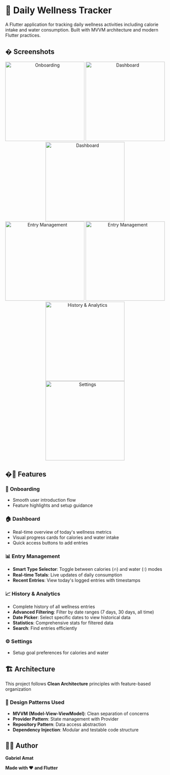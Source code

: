 # 🌱 Daily Wellness Tracker

A Flutter application for tracking daily wellness activities including calorie intake and water consumption. Built with MVVM architecture and modern Flutter practices.

## � Screenshots

<div align="center">
  <img src="assets/screenshots/onboarding.png" width="250" alt="Onboarding"/>
  <img src="assets/screenshots/dashboard1.png" width="250" alt="Dashboard"/>
  <img src="assets/screenshots/dashboard2.png" width="250" alt="Dashboard"/>
</div>

<div align="center">
  <img src="assets/screenshots/water.png" width="250" alt="Entry Management"/>
  <img src="assets/screenshots/meal.png" width="250" alt="Entry Management"/>
  <img src="assets/screenshots/history.png" width="250" alt="History & Analytics"/>
</div>
<div align="center">
  <img src="assets/screenshots/settings.png" width="250" alt="Settings"/>
</div>

## �📱 Features

### 🚀 **Onboarding**
- Smooth user introduction flow
- Feature highlights and setup guidance

### 🏠 **Dashboard**
- Real-time overview of today's wellness metrics
- Visual progress cards for calories and water intake
- Quick access buttons to add entries

### 📊 **Entry Management**
- **Smart Type Selector**: Toggle between calories (🔥) and water (💧) modes  
- **Real-time Totals**: Live updates of daily consumption
- **Recent Entries**: View today's logged entries with timestamps

### 📈 **History & Analytics**
- Complete history of all wellness entries
- **Advanced Filtering**: Filter by date ranges (7 days, 30 days, all time)
- **Date Picker**: Select specific dates to view historical data
- **Statistics**: Comprehensive stats for filtered data
- **Search**: Find entries efficiently

### ⚙️ **Settings**
- Setup goal preferences for calories and water

## 🏗️ Architecture

This project follows **Clean Architecture** principles with feature-based organization

### 🎯 **Design Patterns Used**
- **MVVM (Model-View-ViewModel)**: Clean separation of concerns
- **Provider Pattern**: State management with Provider
- **Repository Pattern**: Data access abstraction
- **Dependency Injection**: Modular and testable code structure

## 👨‍💻 Author

**Gabriel Amat**

**Made with ❤️ and Flutter**
